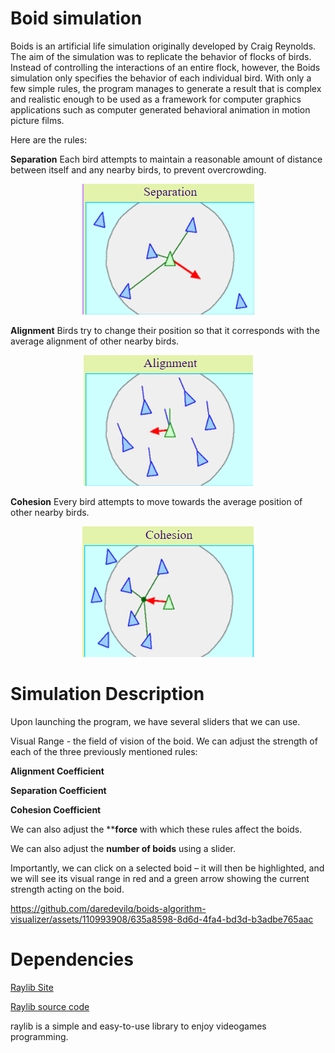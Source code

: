 # Boid simulation

Boids is an artificial life simulation originally developed by Craig Reynolds. The aim of the simulation was to replicate the behavior of flocks of birds. Instead of controlling the interactions of an entire flock, however, the Boids simulation only specifies the behavior of each individual bird. With only a few simple rules, the program manages to generate a result that is complex and realistic enough to be used as a framework for computer graphics applications such as computer generated behavioral animation in motion picture films.


Here are the rules:

**Separation**
Each bird attempts to maintain a reasonable amount of distance between itself and any nearby birds, to prevent overcrowding.
<center>
<img src="./docs/separation.png">
 </center>


**Alignment**
Birds try to change their position so that it corresponds with the average alignment of other nearby birds.
<center>
<img src="./docs/alignment.png">
</center>

**Cohesion**
Every bird attempts to move towards the average position of other nearby birds.
<center>
<img src="./docs/cohesion.png">
</center>


# Simulation Description

Upon launching the program, we have several sliders that we can use.

Visual Range - the field of vision of the boid.
We can adjust the strength of each of the three previously mentioned rules:

**Alignment Coefficient**

**Separation Coefficient**

**Cohesion Coefficient**

We can also adjust the ****force** with which these rules affect the boids.

We can also adjust the ****number of boids**** using a slider.

Importantly, we can click on a selected boid – it will then be highlighted, and we will see its visual range in red and a green arrow showing the current strength acting on the boid.



https://github.com/daredevilq/boids-algorithm-visualizer/assets/110993908/635a8598-8d6d-4fa4-bd3d-b3adbe765aac





# Dependencies

[Raylib Site](https://www.raylib.com/)

[Raylib source code](https://github.com/raysan5/raylib)

raylib is a simple and easy-to-use library to enjoy videogames programming.
